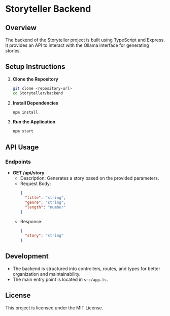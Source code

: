 # Storyteller Backend

## Overview
The backend of the Storyteller project is built using TypeScript and Express. It provides an API to interact with the Ollama interface for generating stories.

## Setup Instructions

1. **Clone the Repository**
   ```bash
   git clone <repository-url>
   cd Storyteller/backend
   ```

2. **Install Dependencies**
   ```bash
   npm install
   ```

3. **Run the Application**
   ```bash
   npm start
   ```

## API Usage

### Endpoints

- **GET /api/story**
  - Description: Generates a story based on the provided parameters.
  - Request Body: 
    ```json
    {
      "title": "string",
      "genre": "string",
      "length": "number"
    }
    ```
  - Response:
    ```json
    {
      "story": "string"
    }
    ```

## Development

- The backend is structured into controllers, routes, and types for better organization and maintainability.
- The main entry point is located in `src/app.ts`.

## License
This project is licensed under the MIT License.